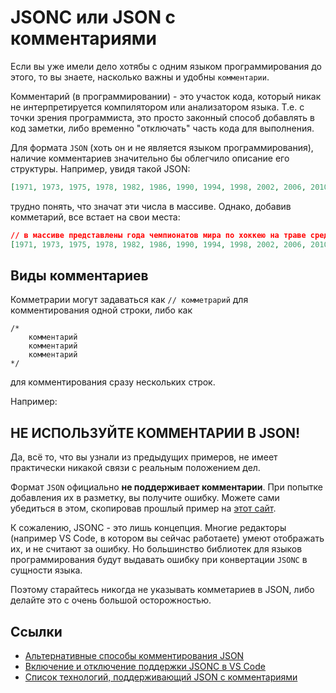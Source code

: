 # JSONC или JSON c комментариями

Если вы уже имели дело хотябы с одним языком программирования до этого, то вы знаете, насколько важны и удобны `комментарии`.

Комментарий (в программировании) - это участок кода, который никак не интерпретируется компилятором или анализатором языка. Т.е. с точки зрения программиста, это просто законный способ добавлять в код заметки, либо временно "отключать" часть кода для выполнения.

<!-- br: -->

Для формата `JSON` (хоть он и не является языком программирования), наличие комментариев значительно бы облегчило описание его структуры. Например, увидя такой JSON:

```json
[1971, 1973, 1975, 1978, 1982, 1986, 1990, 1994, 1998, 2002, 2006, 2010, 2014, 2018]
```

трудно понять, что значат эти числа в массиве. Однако, добавив комметарий, все встает на свои места:

```json
// в массиве представлены года чемпионатов мира по хоккею на траве среди мужчин
[1971, 1973, 1975, 1978, 1982, 1986, 1990, 1994, 1998, 2002, 2006, 2010, 2014, 2018]
```

## Виды комментариев

Комметрарии могут задаваться как `// комметрарий` для комментирования одной строки, либо как

```
/*
    комментарий
    комментарий
    комментарий
*/
```

для комментирования сразу нескольких строк.

Например:

<!-- code: {
    "lang":    "jsonc",
    "content": "{\n\t// В поле name указано имя ученика.\n\t\"name\": \"Vasya\",\n\t/*\n\t\tВ поле math указаны оценки этого ученика по математике за год.\n\n\t\tМассив может содержать от 0 до 4 значений, в зависимости от того, была ли выставлена оценка за четверть.\n\t*/\n\t\"math\": [5, 7, 10, 8]\n}"
} -->

## НЕ ИСПОЛЬЗУЙТЕ КОММЕНТАРИИ В JSON!

Да, всё то, что вы узнали из предыдущих примеров, не имеет практически никакой связи с реальным положением дел.

Формат `JSON` официально **не поддерживает комментарии**. При попытке добавления их в разметку, вы получите ошибку. Можете сами убедиться в этом, скопировав прошлый пример на [этот сайт](https://jsonlint.com/).

К сожалению, JSONC - это лишь концепция. Многие редакторы (например VS Code, в котором вы сейчас работаете) умеют отображать их, и не считают за ошибку. Но большинство библиотек для языков программирования будут выдавать ошибку при конвертации `JSONC` в сущности языка.

Поэтому старайтесь никогда не указывать комметариев в JSON, либо делайте это с очень большой осторожностью.

## Ссылки

- [Альтернативные способы комментирования JSON](https://www.freecodecamp.org/news/json-comment-example-how-to-comment-in-json-files/)
- [Включение и отключение поддержки JSONC в VS Code](https://www.techiediaries.com/enable-json-comments-vs-code/#:~:text=If%20you%20use%20Visual%20Studio,are%20not%20permitted%20in%20JSON.%22)
- [Список технологий, поддерживающий JSON с комментариями](https://medium.com/techiediaries-com/5-ways-and-tools-for-adding-comments-in-json-2ea41cbaa628)

<!-- author:[
    {
	    "name":   "Artsem Hutarau",
	    "link":   "https://github.com/MonkeyBuisness",
	    "avatar": "https://github.com/MonkeyBuisness/alphabet/raw/master/.github/assets/me.jpg",
	    "about":  "Go developer, IT teacher"
    }
] -->
